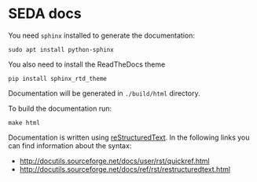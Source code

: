 SEDA docs
=========

You need `sphinx` installed to generate the documentation:

	sudo apt install python-sphinx

You also need to install the ReadTheDocs theme

	pip install sphinx_rtd_theme

Documentation will be generated in `./build/html` directory.

To build the documentation run:

    make html

Documentation is written using [reStructuredText](http://docutils.sourceforge.net/rst.html). In the following links you can find information about the syntax:
- http://docutils.sourceforge.net/docs/user/rst/quickref.html
- http://docutils.sourceforge.net/docs/ref/rst/restructuredtext.html


